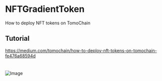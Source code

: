 # NFTGradientToken
How to deploy NFT tokens on TomoChain

## Tutorial
https://medium.com/tomochain/how-to-deploy-nft-tokens-on-tomochain-fe476a68594d

#

![Image](https://cdn-images-1.medium.com/max/1200/1*MdKm1hV6eCl08c9y-E4N8Q.jpeg)
